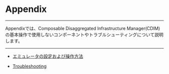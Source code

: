 # Appendix

---

Appendixでは、Composable Disaggregated Infrastructure Manager(CDIM) の基本操作で使用しないコンポーネントやトラブルシューティングについて説明します。

---

- [エミュレータの設定および操作方法](emulator/README.md)

- [Troubleshooting](troubleshooting/README.md)
